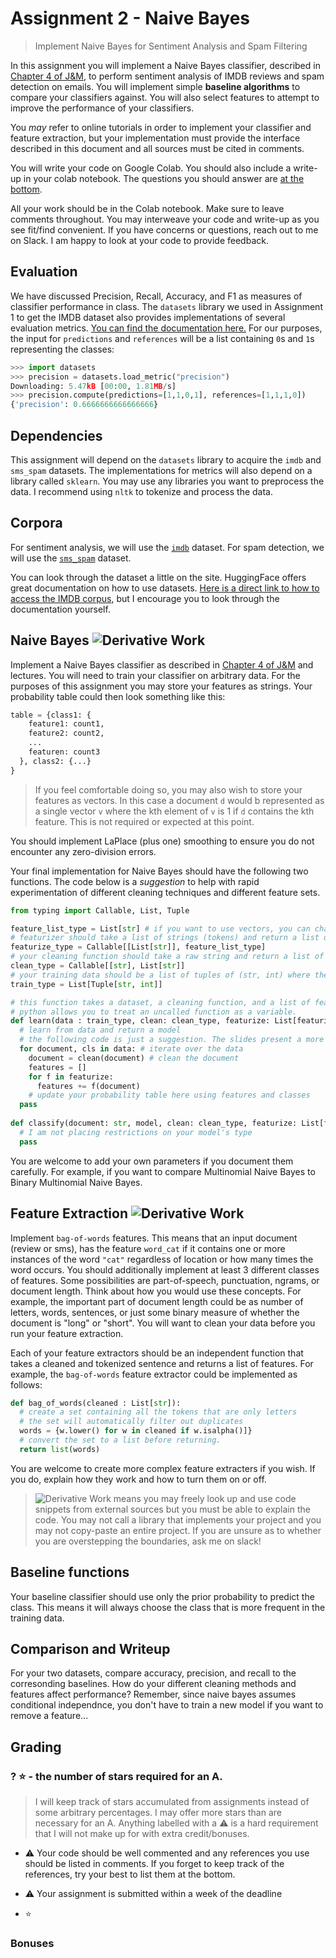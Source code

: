 # Assignment 2 - Naive Bayes
> Implement Naive Bayes for Sentiment Analysis and Spam Filtering

In this assignment you will implement a Naive Bayes classifier, described in [Chapter 4 of J&M](https://web.stanford.edu/~jurafsky/slp3/4.pdf), to perform sentiment analysis of IMDB reviews and spam detection on emails. You will implement simple **baseline algorithms** to compare your classifiers against. You will also select features to attempt to improve the performance of your classifiers.

You *may* refer to online tutorials in order to implement your classifier and feature extraction, but your implementation must provide the interface described in this document and all sources must be cited in comments.

You will write your code on Google Colab. You should also include a write-up in your colab notebook. The questions you should answer are [at the bottom](#Comparison-and-Writeup).

All your work should be in the Colab notebook. Make sure to leave comments throughout. You may interweave your code and write-up as you see fit/find convenient. If you have concerns or questions, reach out to me on Slack. I am happy to look at your code to provide feedback.

## Evaluation

We have discussed Precision, Recall, Accuracy, and F1 as measures of classifier performance in class. The `datasets` library we used in Assignment 1 to get the IMDB dataset also provides implementations of several evaluation metrics. [You can find the documentation here.](https://huggingface.co/docs/datasets/using_metrics.html) For our purposes, the input for `predictions` and `references` will be a list containing `0`s and `1`s representing the classes:

```python
>>> import datasets
>>> precision = datasets.load_metric("precision")
Downloading: 5.47kB [00:00, 1.81MB/s]
>>> precision.compute(predictions=[1,1,0,1], references=[1,1,1,0])
{'precision': 0.6666666666666666}
```

## Dependencies

This assignment will depend on the `datasets` library to acquire the `imdb` and `sms_spam` datasets. The implementations for metrics will also depend on a library called `sklearn`. You may use any libraries you want to preprocess the data. I recommend using `nltk` to tokenize and process the data.

## Corpora

For sentiment analysis, we will use the [`imdb`](https://huggingface.co/datasets/imdb) dataset. For spam detection, we will use the [`sms_spam`](https://huggingface.co/datasets/sms_spam) dataset.

You can look through the dataset a little on the site. HuggingFace offers great documentation on how to use datasets. [Here is a direct link to how to access the IMDB corpus](https://huggingface.co/docs/datasets/access.html), but I encourage you to look through the documentation yourself.

## Naive Bayes ![Derivative Work](https://img.shields.io/badge/DerivativeWork-%313A55.svg?)

Implement a Naive Bayes classifier as described in [Chapter 4 of J&M](https://web.stanford.edu/~jurafsky/slp3/4.pdf) and lectures. You will need to train your classifier on arbitrary data. For the purposes of this assignment you may store your features as strings. Your probability table could then look something like this:

```python
table = {class1: {
    feature1: count1,
    feature2: count2,
    ...
    featuren: count3
  }, class2: {...}
}
```
> If you feel comfortable doing so, you may also wish to store your features as vectors. In this case a document `d` would b represented as a single vector `v` where the kth element of `v` is 1 if `d` contains the kth feature. This is not required or expected at this point.

You should implement LaPlace (plus one) smoothing to ensure you do not encounter any zero-division errors.

Your final implementation for Naive Bayes should have the following two functions. The code below is a _suggestion_ to help with rapid experimentation of different cleaning techniques and different feature sets.

```python
from typing import Callable, List, Tuple

feature_list_type = List[str] # if you want to use vectors, you can change this type
# featurizer should take a list of strings (tokens) and return a list of features
featurize_type = Callable[[List[str]], feature_list_type]
# your cleaning function should take a raw string and return a list of strings (tokens)
clean_type = Callable[[str], List[str]]
# your training data should be a list of tuples of (str, int) where the int is the class of the document
train_type = List[Tuple[str, int]]

# this function takes a dataset, a cleaning function, and a list of featurize extraction functions.
# python allows you to treat an uncalled function as a variable.
def learn(data : train_type, clean: clean_type, featurize: List[featurize_type]):
  # learn from data and return a model
  # the following code is just a suggestion. The slides present a more efficient approach.
  for document, cls in data: # iterate over the data
    document = clean(document) # clean the document
    features = []
    for f in featurize:
      features += f(document)
    # update your probability table here using features and classes
  pass
  
def classify(document: str, model, clean: clean_type, featurize: List[featurize_type]):
  # I am not placing restrictions on your model's type
  pass
```

You are welcome to add your own parameters if you document them carefully. For example, if you want to compare Multinomial Naive Bayes to Binary Multinomial Naive Bayes.

## Feature Extraction ![Derivative Work](https://img.shields.io/badge/DerivativeWork-%313A55.svg?)

Implement `bag-of-words` features. This means that an input document (review or sms), has the feature `word_cat` if it contains one or more instances of the word `"cat"` regardless of location or how many times the word occurs. You should additionally implement at least 3 different classes of features. Some possibilities are part-of-speech, punctuation, ngrams, or document length. Think about how you would use these concepts. For example, the important part of document length could be as number of letters, words, sentences, or just some binary measure of whether the document is "long" or "short". You will want to clean your data before you run your feature extraction.

Each of your feature extractors should be an independent function that takes a cleaned and tokenized sentence and returns a list of features. For example, the `bag-of-words` feature extractor could be implemented as follows:

```python
def bag_of_words(cleaned : List[str]):
  # create a set containing all the tokens that are only letters
  # the set will automatically filter out duplicates
  words = {w.lower() for w in cleaned if w.isalpha()]}
  # convert the set to a list before returning.
  return list(words)
```

You are welcome to create more complex feature extracters if you wish. If you do, explain how they work and how to turn them on or off.

> ![Derivative Work](https://img.shields.io/badge/DerivativeWork-%313A55.svg?) means you may freely look up and use code snippets from external sources but you must be able to explain the code. You may not call a library that implements your project and you may not copy-paste an entire project. If you are unsure as to whether you are overstepping the boundaries, ask me on slack!

## Baseline functions

Your baseline classifier should use only the prior probability to predict the class. This means it will always choose the class that is more frequent in the training data.

## Comparison and Writeup

For your two datasets, compare accuracy, precision, and recall to the corresonding baselines. How do your different cleaning methods and features affect performance? Remember, since naive bayes assumes conditional independnce, you don't have to train a new model if you want to remove a feature...

## Grading 
### ? ⭐️ - the number of stars required for an A.

> I will keep track of stars accumulated from assignments instead of some arbitrary percentages. I may offer more stars than are necessary for an A. Anything labelled with a ⚠️ is a hard requirement that I will not make up for with extra credit/bonuses.

- ⚠️ Your code should be well commented and any references you use should be listed in comments. If you forget to keep track of the references, try your best to list them at the bottom.
- ⚠️ Your assignment is submitted within a week of the deadline

- ⭐️

### Bonuses
